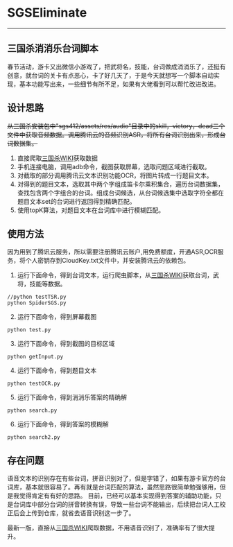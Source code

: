 # SGSEliminate
---
## 三国杀消消乐台词脚本
春节活动，游卡又出微信小游戏了，把武将名，技能，台词做成消消乐了，还挺有创意，就台词的关卡有点恶心，卡了好几天了，于是今天就想写一个脚本自动实现，基本功能写出来，一些细节有所不足，如果有大佬看到可以帮忙改进改进。

## 设计思路
~~从三国杀安装包中"sgs412/assets/res/audio"目录中的skill，victory，dead三个文件中获取音频数据。调用腾讯云的音频识别ASR，将所有台词识别出来，形成台词数据集。~~
1. 直接爬取[三国杀WIKI](https://wiki.biligame.com/msgs/)获取数据
2. 手机连接电脑，调用adb命令，截图获取屏幕，选取问题区域进行截取。
3. 对截取的部分调用腾讯云文本识别功能OCR，将图片转成一行题目文本。
4. 对得到的题目文本，选取其中两个字组成笛卡尔乘积集合，遍历台词数据集，查找包含两个字组合的台词。组成台词候选，从台词候选集中选取字符全都在题目文本set的台词进行返回得到精确匹配。
5. 使用topK算法，对题目文本在台词库中进行模糊匹配。

## 使用方法
因为用到了腾讯云服务，所以需要注册腾讯云账户,用免费额度，开通ASR,OCR服务，将个人密钥存到CloudKey.txt文件中，并安装腾讯云的依赖包。
1. 运行下面命令，得到台词文本，运行爬虫脚本，从[三国杀WIKI](https://wiki.biligame.com/msgs/)获取台词，武将，技能等数据。
```
//python testTSR.py
python SpiderSGS.py
```

2. 运行下面命令，得到屏幕截图
```
python test.py
```

3. 运行下面命令，得到截图的目标区域
```
python getInput.py
```

4. 运行下面命令，得到题目文本
```
python testOCR.py
```

5. 运行下面命令，得到消消乐答案的精确解
```
python search.py
```

6. 运行下面命令，得到答案的模糊解
```
python search2.py
```

## 存在问题
语音文本的识别存在有些台词，拼音识别对了，但是字错了，如果有游卡官方的台词库，基本就很容易了。再有就是台词匹配的算法，虽然思路很简单勉强够用，但是我觉得肯定有有好的思路。
目前，已经可以基本实现得到答案的辅助功能，只是台词库中部分台词的拼音转换有误，导致一些台词不能输出，后续把台词人工校正后会上传到仓库，就省去语音识别这一步了。

最新一版，直接从[三国杀WIKI](https://wiki.biligame.com/msgs/)爬取数据，不用语音识别了，准确率有了很大提升。

